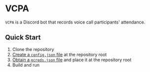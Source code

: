 # VCPA

`VCPA` is a Discord bot that records voice call participants' attendance.

## Quick Start

1. Clone the repository
2. [Create a `config.json` file](https://github.com/binusgdc/VCPA/wiki/Setup#configjson) at the repository root
3. [Obtain a `gcreds.json` file](https://github.com/binusgdc/VCPA/wiki/Setup#gcredsjson) and place it at the repository root
4. Build and run
